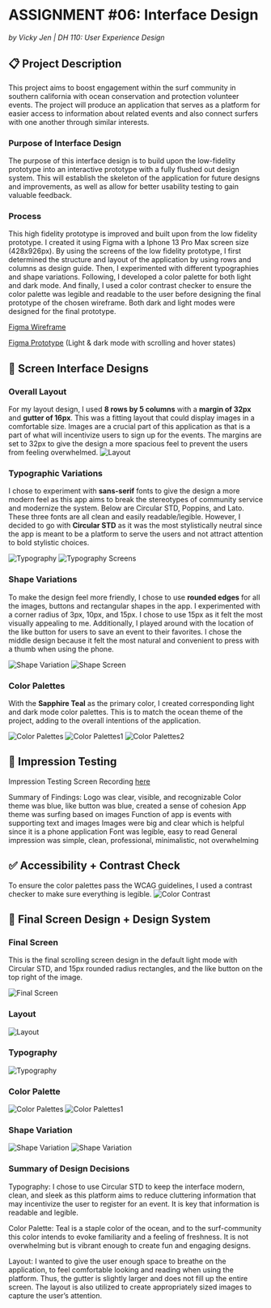 # ASSIGNMENT #06: Interface Design
_by Vicky Jen | DH 110: User Experience Design_

## 📋 Project Description

This project aims to boost engagement within the surf community in southern california with ocean conservation and protection volunteer events. The project will produce an application that serves as a platform for easier access to information about related events and also connect surfers with one another through similar interests. 

### Purpose of Interface Design
The purpose of this interface design is to build upon the low-fidelity prototype into an interactive prototype with a fully flushed out design system. This will establish the skeleton of the application for future designs and improvements, as well as allow for better usability testing to gain valuable feedback. 

### Process
This high fidelity prototype is improved and built upon from the low fidelity prototype. I created it using Figma with a Iphone 13 Pro Max screen size (428x926px). By using the screens of the low fidelity prototype, I first determined the structure and layout of the application by using rows and columns as design guide. Then, I experimented with different typographies and shape variations. Following, I developed a color palette for both light and dark mode. And finally, I used a color contrast checker to ensure the color palette was legible and readable to the user before designing the final prototype of the chosen wireframe. Both dark and light modes were designed for the final prototype. 

[Figma Wireframe](https://www.figma.com/file/YZFMiLIPOr4Ci9PMrCeFs5/DH-110-Prototype---Assignment-06?node-id=0%3A1) 

[Figma Prototype](https://www.figma.com/proto/YZFMiLIPOr4Ci9PMrCeFs5/DH-110-Prototype---Assignment-06?page-id=0%3A1&node-id=12%3A677&viewport=-453%2C-130%2C0.17&scaling=scale-down&starting-point-node-id=12%3A677&show-proto-sidebar=1) (Light & dark mode with scrolling and hover states)

## 🎨 Screen Interface Designs

### Overall Layout
For my layout design, I used **8 rows by 5 columns** with a **margin of 32px** and **gutter of 16px**. This was a fitting layout that could display images in a comfortable size. Images are a crucial part of this application as that is a part of what will incentivize users to sign up for the events. The margins are set to 32px to give the design a more spacious feel to prevent the users from feeling overwhelmed.
![Layout](./images/Layout.png)

### Typographic Variations 
I chose to experiment with **sans-serif** fonts to give the design a more modern feel as this app aims to break the stereotypes of community service and modernize the system. Below are Circular STD, Poppins, and Lato. These three fonts are all clean and easily readable/legible. However, I decided to go with **Circular STD** as it was the most stylistically neutral since the app is meant to be a platform to serve the users and not attract attention to bold stylistic choices. 

![Typography](./images/Typography.png)
![Typography Screens](./images/Typography_Screen.png)

### Shape Variations
To make the design feel more friendly, I chose to use **rounded edges** for all the images, buttons and rectangular shapes in the app. I experimented with a corner radius of 3px, 10px, and 15px. I chose to use 15px as it felt the most visually appealing to me. Additionally, I played around with the location of the like button for users to save an event to their favorites. I chose the middle design because it felt the most natural and convenient to press with a thumb when using the phone. 

![Shape Variation](./images/Shape_Variation.png)
![Shape Screen](./images/Shape_Screen.png)

### Color Palettes
With the **Sapphire Teal** as the primary color, I created corresponding light and dark mode color palettes. This is to match the ocean theme of the project, adding to the overall intentions of the application. 

![Color Palettes](./images/Light_Mode.png) 
![Color Palettes1](./images/Dark_Mode.png)
![Color Palettes2](./images/Modes.png)

## 📝 Impression Testing
Impression Testing Screen Recording [here](https://drive.google.com/file/d/1nEhU2o0lVRtuZMAx-8Y_Bneq4ggEs0T9/view?usp=sharing)

Summary of Findings:
Logo was clear, visible, and recognizable
Color theme was blue, like button was blue, created a sense of cohesion
App theme was surfing based on images
Function of app is events with supporting text and images 
Images were big and clear which is helpful since it is a phone application
Font was legible, easy to read
General impression was simple, clean, professional, minimalistic, not overwhelming

## ✅ Accessibility + Contrast Check
To ensure the color palettes pass the WCAG guidelines, I used a contrast checker to make sure everything is legible. 
![Color Contrast](./images/Color_Contrast.png)

## 📱 Final Screen Design + Design System
### Final Screen 
This is the final scrolling screen design in the default light mode with Circular STD, and 15px rounded radius rectangles, and the like button on the top right of the image. 

![Final Screen](./images/Final_Screen.png)

### Layout
![Layout](./images/Layout1.png)

### Typography
![Typography](./images/Typography1.png)

### Color Palette
![Color Palettes](./images/Light_Mode.png)
![Color Palettes1](./images/Dark_Mode.png)

### Shape Variation
![Shape Variation](./images/Shape_Variation1.png)
![Shape Variation](./images/Shape_Variation2.png)

### Summary of Design Decisions 
Typography: I chose to use Circular STD to keep the interface modern, clean, and sleek as this platform aims to reduce cluttering information that may incentivize the user to register for an event. It is key that information is readable and legible. 

Color Palette: Teal is a staple color of the ocean, and to the surf-community this color intends to evoke familiarity and a feeling of freshness. It is not overwhelming but is vibrant enough to create fun and engaging designs. 

Layout: I wanted to give the user enough space to breathe on the application, to feel comfortable looking and reading when using the platform. Thus, the gutter is slightly larger and does not fill up the entire screen. The layout is also utilized to create appropriately sized images to capture the user’s attention. 
